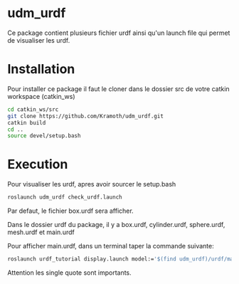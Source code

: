 # udm_urdf

Ce package contient plusieurs fichier urdf ainsi qu'un launch file qui permet de visualiser les urdf.

# Installation

Pour installer ce package il faut le cloner dans le dossier src de votre catkin workspace (catkin_ws)

```sh
cd catkin_ws/src
git clone https://github.com/Kramoth/udm_urdf.git
catkin build
cd ..
source devel/setup.bash
```

# Execution

Pour visualiser les urdf, apres avoir sourcer le setup.bash

```sh
roslaunch udm_urdf check_urdf.launch
```

Par defaut, le fichier box.urdf sera afficher.

Dans le dossier urdf du package, il y a box.urdf, cylinder.urdf, sphere.urdf, mesh.urdf et main.urdf

Pour afficher main.urdf, dans un terminal taper la commande suivante:

```sh
roslaunch urdf_tutorial display.launch model:='$(find udm_urdf)/urdf/main.urdf'
```

Attention les single quote sont importants.
